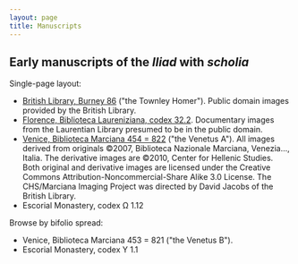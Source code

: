 ```yaml
---
layout: page
title: Manuscripts
---
```




## Early manuscripts of the *Iliad* with *scholia*

Single-page layout:

- [British Library, Burney 86](citebl/burney86imgs/v1/) ("the Townley Homer").  Public domain images provided by the British Library.
- [Florence, Biblioteca Laureniziana, codex 32.2](citelaur/laur32imgs/v1/).  Documentary images from the Laurentian Library presumed to be in the public domain.
- [Venice, Biblioteca Marciana 454 = 822](hmt/msA/v1/) ("the Venetus A").   All images derived from originals ©2007, Biblioteca Nazionale Marciana, Venezia..., Italia. The derivative images are ©2010, Center for Hellenic Studies. Both original and derivative images are licensed under the Creative Commons Attribution-Noncommercial-Share Alike 3.0 License. The CHS/Marciana Imaging Project was directed by David Jacobs of the British Library.
- Escorial Monastery, codex Ω 1.12


Browse by bifolio spread:

- Venice, Biblioteca Marciana 453 = 821 ("the Venetus B").
- Escorial Monastery, codex Υ 1.1
